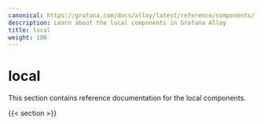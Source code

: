 ```yaml
---
canonical: https://grafana.com/docs/alloy/latest/reference/components/local/
description: Learn about the local components in Grafana Alloy
title: local
weight: 100
---
```


# local

This section contains reference documentation for the local components.

{{< section >}}
